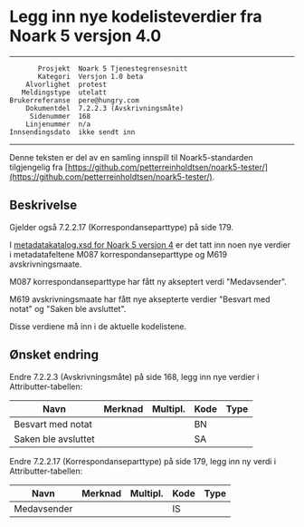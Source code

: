 Legg inn nye kodelisteverdier fra Noark 5 versjon 4.0 
=====================================================

 ------------------  ---------------------------------
           Prosjekt  Noark 5 Tjenestegrensesnitt
           Kategori  Versjon 1.0 beta
        Alvorlighet  protest
       Meldingstype  utelatt
    Brukerreferanse  pere@hungry.com
        Dokumentdel  7.2.2.3 (Avskrivningsmåte)
         Sidenummer  168
        Linjenummer  n/a
    Innsendingsdato  ikke sendt inn
 ------------------  ---------------------------------

Denne teksten er del av en samling innspill til Noark5-standarden
tilgjengelig fra [https://github.com/petterreinholdtsen/noark5-tester/](https://github.com/petterreinholdtsen/noark5-tester/).

Beskrivelse
-----------

Gjelder også 7.2.2.17 (Korrespondanseparttype) på side 179.

I [metadatakatalog.xsd for Noark 5 versjon
4](https://github.com/arkivverket/schemas/blob/master/N5/v4.0/metadatakatalog.xsd)
er det tatt inn noen nye verdier i metadatafeltene M087
korrespondanseparttype og M619 avskrivningsmaate.

M087 korrespondanseparttype har fått ny akseptert verdi "Medavsender".

M619 avskrivningsmaate har fått nye aksepterte verdier "Besvart med
notat" og "Saken ble avsluttet".

Disse verdiene må inn i de aktuelle kodelistene.

Ønsket endring
--------------

Endre 7.2.2.3 (Avskrivningsmåte) på side 168, legg inn nye verdier i
Attributter-tabellen:

| **Navn**                  | **Merknad** | **Multipl.** | **Kode** | **Type** |
| ------------------------- | ----------- | ------------ | -------- | -------- |
| Besvart med notat         |             |              | BN       |          |
| Saken ble avsluttet       |             |              | SA       |          |

Endre 7.2.2.17 (Korrespondanseparttype) på side 179, legg inn ny verdi
i Attributter-tabellen:

| **Navn**                | **Merknad** | **Multipl.** | **Kode** | **Type** |
| ----------------------- | ----------- | ------------ | -------- | -------- |
| Medavsender             |             |              | IS       |          |
